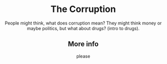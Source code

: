 <!DOCTYPE html>
<html>
<body>
<style>
div.a {
	text-align: center;
}
</style>

<div class="a">
<h1>The Corruption</h1>
<p>People might think, what does corruption mean? They might think money or maybe politics, but what about drugs? (intro to drugs).</p>
</div>

<div class="a">
<h2>More info</h2>
<p>please</p>
</div>

</body>
</html>
